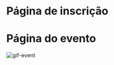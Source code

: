 
<h1>Página de inscrição</h1>



<h1>Página do evento</h1>

![gif-event](https://user-images.githubusercontent.com/99914904/176507711-04f260c2-5ee9-442f-aef1-998d07e54d24.gif)
